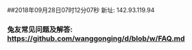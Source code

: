 ##2018年09月28日07时12分07秒 新址: 142.93.119.94
### 兔友常见问题及解答: https://github.com/wanggonging/d/blob/w/FAQ.md
